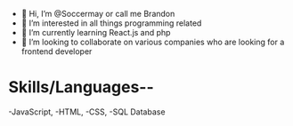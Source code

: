 - 👋 Hi, I’m @Soccermay or call me Brandon
- 👀 I’m interested in all things programming related
- 🌱 I’m currently learning React.js and php
- 💞️ I’m looking to collaborate on various companies who are looking for a frontend developer


# Skills/Languages--
-JavaScript,
-HTML,
-CSS,
-SQL Database

















